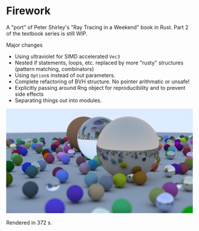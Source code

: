 # Firework
A "port" of Peter Shirley's "Ray Tracing in a Weekend" book in Rust. Part 2 of the textbook series is still WIP.

Major changes
- Using ultraviolet for SIMD accelerated `Vec3`
- Nested if statements, loops, etc. replaced by more "rusty" structures (pattern matching, combinators)
- Using `Option`s instead of out parameters.
- Complete refactoring of BVH structure. No pointer arithmatic or unsafe!
- Explicitly passing around Rng object for reproducibility and to prevent side effects
- Separating things out into modules. 

![The Default Output](render.png)

Rendered in 372 s. 
